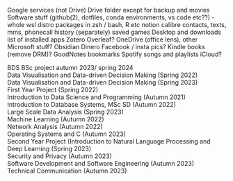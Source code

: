 Google services (not Drive)
Drive folder except for backup and movies
Software stuff (github(2), dotfiles, conda environments, vs code etc??) - whole wsl distro
packages in zsh / bash, R etc
notion
calibre
contacts, texts, mms, phonecall history (separately)
saved games
Desktop and downloads
list of installed apps
Zotero
Overleaf?
OneDrive (office lens), other Microsoft stuff?
Obsidian
Dinero
Facebook / insta pics?
Kindle books (remove DRM)?
GoodNotes
bookmarks
Spotify songs and playlists
iCloud?

BDS BSc project autumn 2023/ spring 2024  
Data Visualisation and Data-driven Decision Making (Spring 2022)  
Data Visualisation and Data-driven Decision Making (Spring 2023)  
First Year Project (Spring 2022)  
Introduction to Data Science and Programming (Autumn 2021)  
Introduction to Database Systems, MSc SD (Autumn 2022)  
Large Scale Data Analysis (Spring 2023)  
Machine Learning (Autumn 2022)  
Network Analysis (Autumn 2022)  
Operating Systems and C (Autumn 2023)  
Second Year Project (Introduction to Natural Language Processing and Deep Learning (Spring 2023)  
Security and Privacy (Autumn 2023)  
Software Development and Software Engineering (Autumn 2023)  
Technical Communication (Autumn 2023)